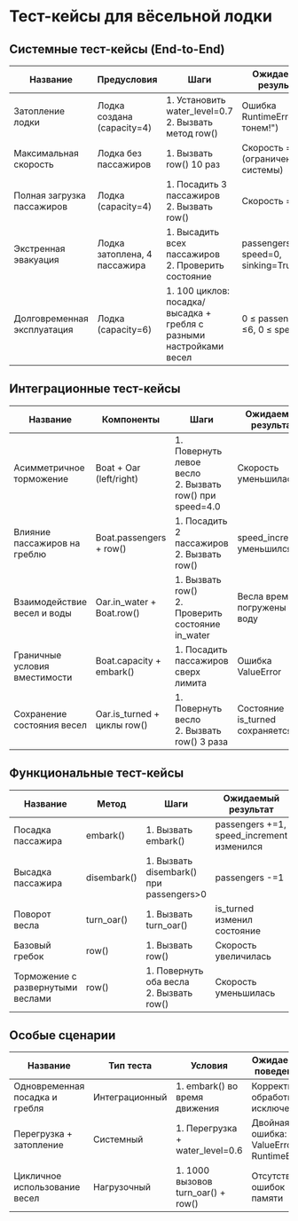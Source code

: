 # Тест-кейсы для вёсельной лодки

## Системные тест-кейсы (End-to-End)

| Название                          | Предусловия                     | Шаги                                                                 | Ожидаемый результат                  |
|-----------------------------------|---------------------------------|----------------------------------------------------------------------|--------------------------------------|
| Затопление лодки                  | Лодка создана (capacity=4)      | 1. Установить water_level=0.7<br>2. Вызвать метод row()              | Ошибка RuntimeError("Мы тонем!")     |
| Максимальная скорость             | Лодка без пассажиров            | 1. Вызвать row() 10 раз                                             | Скорость = 6.0 (ограничение системы) |
| Полная загрузка пассажиров        | Лодка (capacity=4)              | 1. Посадить 3 пассажиров<br>2. Вызвать row()                         | Скорость = 0.5                       |
| Экстренная эвакуация              | Лодка затоплена, 4 пассажира    | 1. Высадить всех пассажиров<br>2. Проверить состояние                | passengers=0, speed=0, sinking=True  |
| Долговременная эксплуатация       | Лодка (capacity=6)              | 1. 100 циклов: посадка/высадка + гребля с разными настройками весел  | 0 ≤ passengers ≤6, 0 ≤ speed ≤6      |

## Интеграционные тест-кейсы

| Название                          | Компоненты                     | Шаги                                                                 | Ожидаемый результат                     |
|-----------------------------------|--------------------------------|----------------------------------------------------------------------|-----------------------------------------|
| Асимметричное торможение          | Boat + Oar (left/right)        | 1. Повернуть левое весло<br>2. Вызвать row() при speed=4.0           | Скорость уменьшилась                    |
| Влияние пассажиров на греблю      | Boat.passengers + row()        | 1. Посадить 2 пассажиров<br>2. Вызвать row()                         | speed_increment уменьшился              |
| Взаимодействие весел и воды       | Oar.in_water + Boat.row()      | 1. Вызвать row()<br>2. Проверить состояние in_water                  | Весла временно погружены в воду         |
| Граничные условия вместимости     | Boat.capacity + embark()       | 1. Посадить пассажиров сверх лимита                                  | Ошибка ValueError                       |
| Сохранение состояния весел        | Oar.is_turned + циклы row()    | 1. Повернуть весло<br>2. Вызвать row() 3 раза                        | Состояние is_turned сохраняется         |

## Функциональные тест-кейсы

| Название                          | Метод           | Шаги                                     | Ожидаемый результат                     |
|-----------------------------------|-----------------|------------------------------------------|-----------------------------------------|
| Посадка пассажира                 | embark()        | 1. Вызвать embark()                      | passengers +=1, speed_increment изменился |
| Высадка пассажира                 | disembark()     | 1. Вызвать disembark() при passengers>0  | passengers -=1                          |
| Поворот весла                     | turn_oar()      | 1. Вызвать turn_oar()                    | is_turned изменил состояние             |
| Базовый гребок                    | row()           | 1. Вызвать row()                         | Скорость увеличилась                    |
| Торможение с развернутыми веслами | row()           | 1. Повернуть оба весла<br>2. Вызвать row()| Скорость уменьшилась                    |

## Особые сценарии

| Название                          | Тип теста       | Условия                              | Ожидаемое поведение                     |
|-----------------------------------|-----------------|---------------------------------------|-----------------------------------------|
| Одновременная посадка и гребля    | Интеграционный  | 1. embark() во время движения         | Корректная обработка исключений         |
| Перегрузка + затопление           | Системный       | 1. Перегрузка + water_level=0.6       | Двойная ошибка: ValueError + RuntimeError |
| Цикличное использование весел     | Нагрузочный     | 1. 1000 вызовов turn_oar() + row()    | Отсутствие ошибок памяти                |
